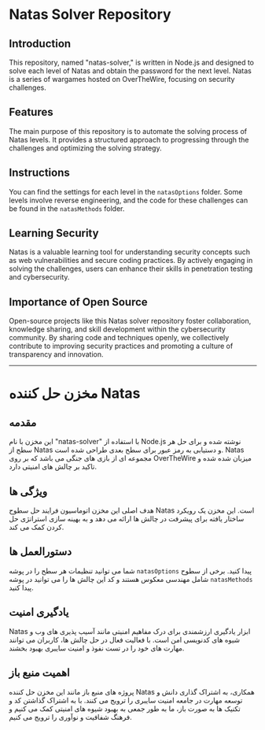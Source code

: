 # Natas Solver Repository

## Introduction
This repository, named "natas-solver," is written in Node.js and designed to solve each level of Natas and obtain the password for the next level. Natas is a series of wargames hosted on OverTheWire, focusing on security challenges.

## Features
The main purpose of this repository is to automate the solving process of Natas levels. It provides a structured approach to progressing through the challenges and optimizing the solving strategy.

## Instructions
You can find the settings for each level in the `natasOptions` folder. Some levels involve reverse engineering, and the code for these challenges can be found in the `natasMethods` folder.

## Learning Security
Natas is a valuable learning tool for understanding security concepts such as web vulnerabilities and secure coding practices. By actively engaging in solving the challenges, users can enhance their skills in penetration testing and cybersecurity.

## Importance of Open Source
Open-source projects like this Natas solver repository foster collaboration, knowledge sharing, and skill development within the cybersecurity community. By sharing code and techniques openly, we collectively contribute to improving security practices and promoting a culture of transparency and innovation.

-------

# مخزن حل کننده Natas

## مقدمه
این مخزن با نام "natas-solver" با استفاده از Node.js نوشته شده و برای حل هر سطح از Natas و دستیابی به رمز عبور برای سطح بعدی طراحی شده است. Natas مجموعه ای از بازی های جنگی می باشد که بر روی OverTheWire میزبان شده شده و تاکید بر چالش های امنیتی دارد.

## ویژگی ها
هدف اصلی این مخزن اتوماسیون فرایند حل سطوح Natas است. این مخزن یک رویکرد ساختار یافته برای پیشرفت در چالش ها ارائه می دهد و به بهینه سازی استراتژی حل کردن کمک می کند.

## دستورالعمل ها
شما می توانید تنظیمات هر سطح را در پوشه `natasOptions` پیدا کنید. برخی از سطوح شامل مهندسی معکوس هستند و کد این چالش ها را می توانید در پوشه `natasMethods` پیدا کنید.

## یادگیری امنیت
Natas ابزار یادگیری ارزشمندی برای درک مفاهیم امنیتی مانند آسیب پذیری های وب و شیوه های کدنویسی امن است. با فعالیت فعال در حل چالش ها، کاربران می توانند مهارت های خود را در تست نفوذ و امنیت سایبری بهبود بخشند.

## اهمیت منبع باز
پروژه های منبع باز مانند این مخزن حل کننده Natas همکاری، به اشتراک گذاری دانش و توسعه مهارت در جامعه امنیت سایبری را ترویج می کنند. با به اشتراک گذاشتن کد و تکنیک ها به صورت باز، ما به طور جمعی به بهبود شیوه های امنیتی کمک می کنیم و فرهنگ شفافیت و نوآوری را ترویج می کنیم.

